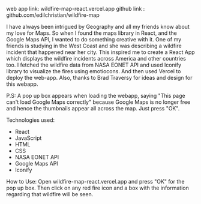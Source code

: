 web app link: wildfire-map-react.vercel.app
github link : github.com/edilchristian/wildfire-map

I have always been intrigued by Geography and all my friends know about my love for Maps. So when I found the maps library in React, and the Google Maps API, I wanted to do something creative with it. One of my friends is studying in the West Coast and she was describing a wildfire incident that happened near her city. This inspired me to create a React App which displays the wildfire incidents across America and other countries too. I fetched the wildfire data from NASA EONET API and used Iconify library to visualize the fires using emotiocons. And then used Vercel to deploy the web-app. Also, thanks to Brad Traversy for ideas and design for this webapp.

P.S: A pop up box appears when loading the webapp, saying "This page can't load Google Maps correctly" because Google Maps is no longer free and hence the thumbnails appear all across the map. Just press "OK". 

Technologies used:
- React
- JavaScript
- HTML
- CSS
- NASA EONET API
- Google Maps API
- Iconify

How to Use:
Open wildfire-map-react.vercel.app and press "OK" for the pop up box. Then click on any red fire icon and a box with the information regarding that wildfire will be seen.
